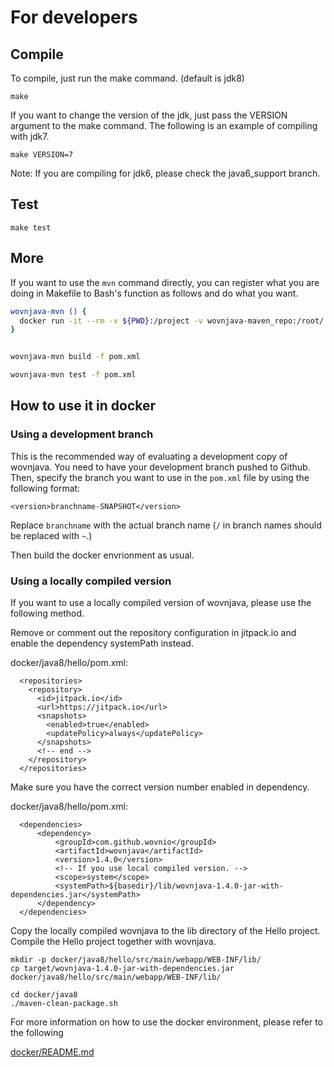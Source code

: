 # For developers

## Compile

To compile, just run the make command. (default is jdk8)

```
make
```

If you want to change the version of the jdk, just pass the VERSION argument to the make command.
The following is an example of compiling with jdk7.

```
make VERSION=7
```

Note: If you are compiling for jdk6, please check the java6_support branch.

## Test

```
make test
```

## More

If you want to use the `mvn` command directly, you can register what you are doing in Makefile to Bash's function as follows and do what you want.

```bash
wovnjava-mvn () {
  docker run -it --rm -v ${PWD}:/project -v wovnjava-maven_repo:/root/.m2 -w /project maven:3-jdk-8 mvn $@
}


wovnjava-mvn build -f pom.xml

wovnjava-mvn test -f pom.xml
```

## How to use it in docker

### Using a development branch

This is the recommended way of evaluating a development copy of wovnjava. You need to have your development branch pushed to Github. Then, specify the branch you want to use in the `pom.xml` file by using the following format:

```
<version>branchname-SNAPSHOT</version>
```

Replace `branchname` with the actual branch name (`/` in branch names should be replaced with `~`.)

Then build the docker envrionment as usual.

### Using a locally compiled version

If you want to use a locally compiled version of wovnjava, please use the following method.

Remove or comment out the repository configuration in jitpack.io and enable the dependency systemPath instead.

docker/java8/hello/pom.xml:

```
  <repositories>
    <repository>
      <id>jitpack.io</id>
      <url>https://jitpack.io</url>
      <snapshots>
        <enabled>true</enabled>
        <updatePolicy>always</updatePolicy>
      </snapshots>
      <!-- end -->
    </repository>
  </repositories>
```

Make sure you have the correct version number enabled in dependency.

docker/java8/hello/pom.xml:

```
  <dependencies>
      <dependency>
          <groupId>com.github.wovnio</groupId>
          <artifactId>wovnjava</artifactId>
          <version>1.4.0</version>
          <!-- If you use local compiled version. -->
          <scope>system</scope>
          <systemPath>${basedir}/lib/wovnjava-1.4.0-jar-with-dependencies.jar</systemPath>
      </dependency>
  </dependencies>
```

Copy the locally compiled wovnjava to the lib directory of the Hello project.
Compile the Hello project together with wovnjava.

```
mkdir -p docker/java8/hello/src/main/webapp/WEB-INF/lib/
cp target/wovnjava-1.4.0-jar-with-dependencies.jar docker/java8/hello/src/main/webapp/WEB-INF/lib/

cd docker/java8
./maven-clean-package.sh
```

For more information on how to use the docker environment, please refer to the following

[docker/README.md](docker/README.md)

